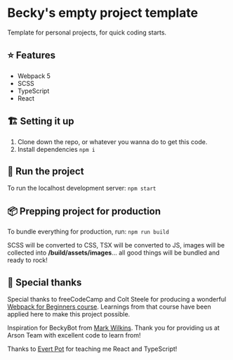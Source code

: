 # Becky's empty project template
Template for personal projects, for quick coding starts.

## ⭐️ Features
- Webpack 5
- SCSS
- TypeScript
- React

## 🏗 Setting it up
1. Clone down the repo, or whatever you wanna do to get this code.
2. Install dependencies `npm i`

## 🚀 Run the project
To run the localhost development server:
`npm start`

## 📦 Prepping project for production
To bundle everything for production, run:
`npm run build`

SCSS will be converted to CSS, TSX will be converted to JS, images will be collected into **/build/assets/images**... all good things will be bundled and ready to rock!

## 🖤 Special thanks
Special thanks to freeCodeCamp and Colt Steele for producing a wonderful [Webpack for Beginners course](https://www.youtube.com/watch?v=MpGLUVbqoYQ). Learnings from that course have been applied here to make this project possible.

Inspiration for BeckyBot from [Mark Wilkins](https://github.com/mwilkins91). Thank you for providing us at Arson Team with excellent code to learn from!

Thanks to [Evert Pot](https://github.com/evert) for teaching me React and TypeScript!
